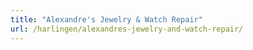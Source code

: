 ```yaml
---
title: "Alexandre's Jewelry & Watch Repair"
url: /harlingen/alexandres-jewelry-and-watch-repair/
---
```

